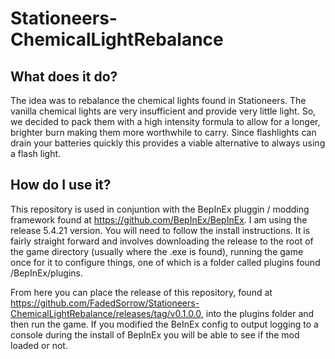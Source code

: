 # Stationeers-ChemicalLightRebalance

## What does it do?
The idea was to rebalance the chemical lights found in Stationeers.  The vanilla chemical lights are very insufficient and provide very little light.  So, we decided to pack them with a high intensity formula to allow for a longer, brighter burn making them more worthwhile to carry.  Since flashlights can drain your batteries quickly this provides a viable alternative to always using a flash light.

## How do I use it?
This repository is used in conjuntion with the BepInEx pluggin / modding framework found at https://github.com/BepInEx/BepInEx.  I am using the release 5.4.21 version.  You will need to follow the install instructions.  It is fairly straight forward and involves downloading the release to the root of the game directory (usually where the .exe is found), running the game once for it to configure things, one of which is a folder called plugins found <game directory root>/BepInEx/plugins.

From here you can place the release of this repository, found at https://github.com/FadedSorrow/Stationeers-ChemicalLightRebalance/releases/tag/v0.1.0.0, into the plugins folder and then run the game.  If you modified the BeInEx config to output logging to a console during the install of BepInEx you will be able to see if the mod loaded or not.
